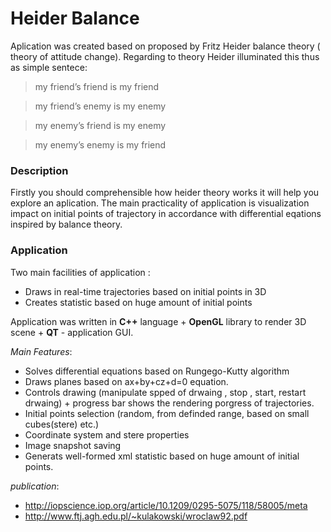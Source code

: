 # Heider Balance
Aplication was created based on proposed by Fritz Heider balance theory ( theory of attitude change). Regarding to theory Heider illuminated this thus as simple sentece:

> my friend’s friend is my friend

> my friend’s enemy is my enemy

> my enemy’s friend is my enemy

> my enemy’s enemy is my friend

### Description
Firstly you should comprehensible how heider theory works it will help you explore an  aplication. The main practicality of application is visualization impact on initial points of trajectory in accordance with differential eqations inspired by balance theory.   

### Application
Two main facilities of application :
  - Draws in real-time trajectories based on initial points in 3D
  - Creates statistic based on huge amount of initial points 

Application was written in **C++** language + **OpenGL**  library to render 3D scene + **QT**  - application GUI.

*Main Features*:
  - Solves differential equations based on Rungego-Kutty algorithm 
  - Draws planes based on ax+by+cz+d=0 equation.
  - Controls drawing (manipulate spped of drwaing , stop , start, restart drwaing) + progress bar shows the rendering porgress of trajectories.
  - Initial points selection (random, from definded range, based on small cubes(stere) etc.)
  - Coordinate system and stere properties 
  - Image snapshot saving
  - Generats well-formed xml statistic based on huge amount of initial points. 

*publication*:
- http://iopscience.iop.org/article/10.1209/0295-5075/118/58005/meta
- http://www.ftj.agh.edu.pl/~kulakowski/wroclaw92.pdf

